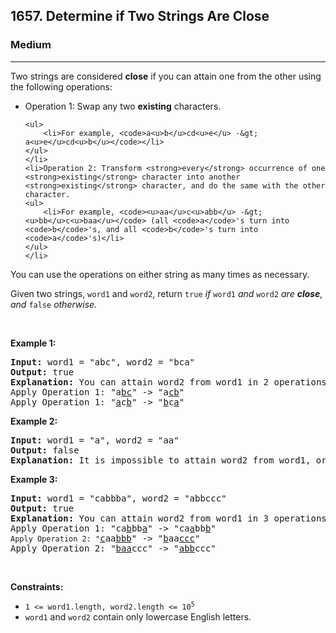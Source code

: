 <h2>1657. Determine if Two Strings Are Close</h2><h3>Medium</h3><hr><div><p>Two strings are considered <strong>close</strong> if you can attain one from the other using the following operations:</p>

<ul>
	<li>Operation 1: Swap any two <strong>existing</strong> characters.

	<ul>
		<li>For example, <code>a<u>b</u>cd<u>e</u> -&gt; a<u>e</u>cd<u>b</u></code></li>
	</ul>
	</li>
	<li>Operation 2: Transform <strong>every</strong> occurrence of one <strong>existing</strong> character into another <strong>existing</strong> character, and do the same with the other character.
	<ul>
		<li>For example, <code><u>aa</u>c<u>abb</u> -&gt; <u>bb</u>c<u>baa</u></code> (all <code>a</code>'s turn into <code>b</code>'s, and all <code>b</code>'s turn into <code>a</code>'s)</li>
	</ul>
	</li>
</ul>

<p>You can use the operations on either string as many times as necessary.</p>

<p>Given two strings, <code>word1</code> and <code>word2</code>, return <code>true</code><em> if </em><code>word1</code><em> and </em><code>word2</code><em> are <strong>close</strong>, and </em><code>false</code><em> otherwise.</em></p>

<p>&nbsp;</p>
<p><strong>Example 1:</strong></p>

<pre><strong>Input:</strong> word1 = "abc", word2 = "bca"
<strong>Output:</strong> true
<strong>Explanation:</strong> You can attain word2 from word1 in 2 operations.
Apply Operation 1: "a<u>bc</u>" -&gt; "a<u>cb</u>"
Apply Operation 1: "<u>a</u>c<u>b</u>" -&gt; "<u>b</u>c<u>a</u>"
</pre>

<p><strong>Example 2:</strong></p>

<pre><strong>Input:</strong> word1 = "a", word2 = "aa"
<strong>Output:</strong> false
<strong>Explanation: </strong>It is impossible to attain word2 from word1, or vice versa, in any number of operations.
</pre>

<p><strong>Example 3:</strong></p>

<pre><strong>Input:</strong> word1 = "cabbba", word2 = "abbccc"
<strong>Output:</strong> true
<strong>Explanation:</strong> You can attain word2 from word1 in 3 operations.
Apply Operation 1: "ca<u>b</u>bb<u>a</u>" -&gt; "ca<u>a</u>bb<u>b</u>"
<code>Apply Operation 2: "</code><u>c</u>aa<u>bbb</u>" -&gt; "<u>b</u>aa<u>ccc</u>"
Apply Operation 2: "<u>baa</u>ccc" -&gt; "<u>abb</u>ccc"
</pre>

<p>&nbsp;</p>
<p><strong>Constraints:</strong></p>

<ul>
	<li><code>1 &lt;= word1.length, word2.length &lt;= 10<sup>5</sup></code></li>
	<li><code>word1</code> and <code>word2</code> contain&nbsp;only lowercase English letters.</li>
</ul>
</div>